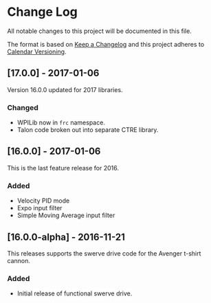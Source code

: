 # Change Log

All notable changes to this project will be documented in this file.

The format is based on [Keep a Changelog](http://keepachangelog.com/) and this project adheres to [Calendar Versioning](http://calver.org).

## [17.0.0] - 2017-01-06

Version 16.0.0 updated for 2017 libraries.

### Changed

- WPILib now in `frc` namespace.
- Talon code broken out into separate CTRE library.

## [16.0.0] - 2017-01-06

This is the last feature release for 2016.

### Added

- Velocity PID mode
- Expo input filter
- Simple Moving Average input filter

## [16.0.0-alpha] - 2016-11-21

This releases supports the swerve drive code for the Avenger t-shirt cannon.

### Added

- Initial release of functional swerve drive.
